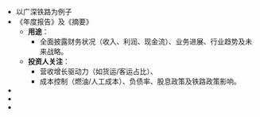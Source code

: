 - 以广深铁路为例子
- 《年度报告》及《摘要》
	- **用途**：
		- 全面披露财务状况（收入、利润、现金流）、业务进展、行业趋势及未来战略。
	- **投资人关注**：
		- 营收增长驱动力（如货运/客运占比）、
		- 成本控制（燃油/人工成本）、负债率、股息政策及铁路政策影响。
-
-
-